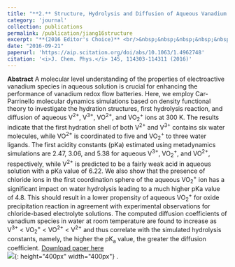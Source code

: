 ```yaml
---
title: "**2.** Structure, Hydrolysis and Diffusion of Aqueous Vanadium Ions from Car-Parrinello Molecular Dynamics." 
category: 'journal'
collection: publications
permalink: /publication/jiang16structure
excerpt: "**(2016 Editor's Choice)** <br/>&nbsp;&nbsp;&nbsp;&nbsp;&nbsp;&nbsp;&nbsp;**Zhen Jiang**, Konstantin Klyukin, and Vitaly Alexandrov"
date: "2016-09-21"
paperurl: 'https://aip.scitation.org/doi/abs/10.1063/1.4962748'
citation: '<i>J. Chem. Phys.</i> 145, 114303-114311 (2016)'
---
```

**Abstract** A molecular level understanding of the properties of electroactive vanadium species in aqueous solution is crucial for enhancing the performance of vanadium redox flow batteries. Here, we employ Car-Parrinello molecular dynamics simulations based on density functional theory to investigate the hydration structures, first hydrolysis reaction, and diffusion of aqueous V<sup>2+</sup>, V<sup>3+</sup>, VO<sup>2+</sup>, and VO<sub>2</sub><sup>+</sup> ions at 300 K. The results indicate that the first hydration shell of both V<sup>2+</sup> and V<sup>3+</sup> contains six water molecules, while VO<sup>2+</sup> is coordinated to five and VO<sub>2</sub><sup>+</sup> to three water ligands. The first acidity constants (pKa) estimated using metadynamics simulations are 2.47, 3.06, and 5.38 for aqueous V<sup>3+</sup>, VO<sub>2</sub><sup>+</sup>, and VO<sup>2+</sup>, respectively, while V<sup>2+</sup> is predicted to be a fairly weak acid in aqueous solution with a pKa value of 6.22. We also show that the presence of chloride ions in the first coordination sphere of the aqueous VO<sub>2</sub><sup>+</sup> ion has a significant impact on water hydrolysis leading to a much higher pKa value of 4.8. This should result in a lower propensity of aqueous VO<sub>2</sub><sup>+</sup> for oxide precipitation reaction in agreement with experimental observations for chloride-based electrolyte solutions. The computed diffusion coefficients of vanadium species in water at room temperature are found to increase as V<sup>3+</sup> < VO<sub>2</sub><sup>+</sup> < VO<sup>2+</sup> < V<sup>2+</sup> and thus correlate with the simulated hydrolysis constants, namely, the higher the pK<sub>a</sub> value, the greater the diffusion coefficient.
[Download paper here](https://github.com/ZhenJiang16/personal/tree/master/files/jiang16structure.pdf)
<br/>![]({{site.baseurl}}/images/jiang16structure.gif){: height="400px" width="400px"} .
